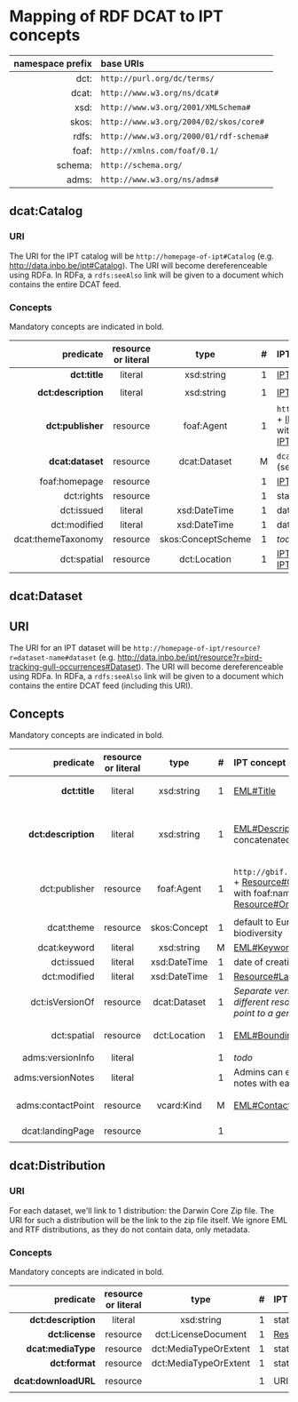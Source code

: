 # Mapping of RDF DCAT to IPT concepts

namespace prefix | base URIs
----:|:----
dct:| `http://purl.org/dc/terms/`
dcat:| `http://www.w3.org/ns/dcat#`
xsd:| `http://www.w3.org/2001/XMLSchema#`
skos:| `http://www.w3.org/2004/02/skos/core#`
rdfs:| `http://www.w3.org/2000/01/rdf-schema#`
foaf:| `http://xmlns.com/foaf/0.1/`
schema:| `http://schema.org/`
adms:| `http://www.w3.org/ns/adms#`

## dcat:Catalog

### URI

The URI for the IPT catalog will be `http://homepage-of-ipt#Catalog` (e.g. http://data.inbo.be/ipt#Catalog). The URI will become dereferenceable using RDFa. In RDFa, a `rdfs:seeAlso` link will be given to a document which contains the entire DCAT feed.

### Concepts

Mandatory concepts are indicated in bold.

predicate | resource or literal | type | # | IPT concept | example
---:|:---:|:---:|:---:|:---|:---
**dct:title**|literal|xsd:string|1|[IPT#Name](https://github.com/gbif/ipt/blob/master/src/main/java/org/gbif/ipt/model/AgentBase.java#L65)|`INBO IPT`
**dct:description**|literal|xsd:string|1|[IPT#Description](https://github.com/gbif/ipt/blob/master/src/main/java/org/gbif/ipt/model/Ipt.java#L47)|`The INBO IPT is hosted at the Research Institute for Nature and Forest (INBO) in Brussels, Belgium.`
**dct:publisher**|resource|foaf:Agent|1|`http://gbif.org/publisher/` + [IPT#Organization:Key](http://www.gbif.org/publisher/1cd669d0-80ea-11de-a9d0-f1765f95f18b#Organization) with foaf:name [IPT#Organization:Name](https://github.com/gbif/ipt/blob/master/src/main/java/org/gbif/ipt/model/AgentBase.java#L65)|`http://www.gbif.org/publisher/1cd669d0-80ea-11de-a9d0-f1765f95f18b#Organization` with foaf:name `Research Institute for Nature and Forest (INBO)`
**dcat:dataset**|resource|dcat:Dataset|M|`dcat:Dataset URI` we create (see below)|`http://data.inbo.be/ipt/resource?r=bird-tracking-gull-occurrences#Dataset`
foaf:homepage|resource||1|[IPT#HomepageURL](https://github.com/gbif/ipt/blob/master/src/main/java/org/gbif/ipt/model/AgentBase.java#L49)|`http://data.inbo.be/ipt`
dct:rights|resource||1|static|`https://creativecommons.org/publicdomain/zero/1.0/`
dct:issued|literal|xsd:DateTime|1|date of creation|
dct:modified|literal|xsd:DateTime|1|date of last modification|
dcat:themeTaxonomy|resource|skos:ConceptScheme|1|_todo_|
dct:spatial|resource|dct:Location|1|[IPT#Latitude](https://github.com/gbif/ipt/blob/master/src/main/java/org/gbif/ipt/config/AppConfig.java#L145), [IPT#Longitude](https://github.com/gbif/ipt/blob/master/src/main/java/org/gbif/ipt/config/AppConfig.java#L157)|`{ "type": "Point", "coordinates": [ 4.334187, 50.842133 ] }`

## dcat:Dataset

## URI

The URI for an IPT dataset will be `http://homepage-of-ipt/resource?r=dataset-name#dataset` (e.g. http://data.inbo.be/ipt/resource?r=bird-tracking-gull-occurrences#Dataset). The URI will become dereferenceable using RDFa. In RDFa, a `rdfs:seeAlso` link will be given to a document which contains the entire DCAT feed (including this URI).

## Concepts

Mandatory concepts are indicated in bold.

predicate | resource or literal | type | # | IPT concept | example
---:|:---:|:---:|:---:|:---|:---
**dct:title**|literal|xsd:string|1|[EML#Title](https://github.com/gbif/gbif-metadata-profile/blob/master/src/main/java/org/gbif/metadata/eml/Eml.java#L715)|`Bird tracking - GPS tracking of Lesser Black-backed Gull and Herring Gull breeding at the Belgian coast`
**dct:description**|literal|xsd:string|1|[EML#Description](https://github.com/gbif/gbif-metadata-profile/blob/master/src/main/java/org/gbif/metadata/eml/Eml.java#L753) concatenated|`Bird tracking - GPS tracking of Lesser Black-backed Gull and Herring Gull breeding at the Belgian coast is a species occurrence dataset published by the Research Institute for Nature and Forest (INBO). The dataset curently ...`
dct:publisher|resource|foaf:Agent|1|`http://gbif.org/publisher/` + [Resource#Organization:Key](http://www.gbif.org/publisher/1cd669d0-80ea-11de-a9d0-f1765f95f18b#Organization) with foaf:name [Resource#Organization:Name](https://github.com/gbif/ipt/blob/master/src/main/java/org/gbif/ipt/model/AgentBase.java#L65)|`http://www.gbif.org/publisher/1cd669d0-80ea-11de-a9d0-f1765f95f18b#Organization` with foaf:name `Research Institute for Nature and Forest (INBO)`
dcat:theme|resource|skos:Concept|1|default to Eurovoc URI for biodiversity|
dcat:keyword|literal|xsd:string|M|[EML#Keywords](https://github.com/gbif/ipt/blob/master/src/main/java/org/gbif/ipt/model/Ipt.java#L47)|`animal movement`
dct:issued|literal|xsd:DateTime|1|date of creation|
dct:modified|literal|xsd:DateTime|1|[Resource#LastPublished](https://github.com/gbif/ipt/blob/master/src/main/java/org/gbif/ipt/model/Resource.java#L449)|`2015-05-07`
dct:isVersionOf|resource|dcat:Dataset|1|_Separate versions can be different resources which point to a generic dataset_|
dct:spatial|resource|dct:Location|1|[EML#BoundingCoordinates](https://github.com/gbif/gbif-metadata-profile/blob/master/src/main/java/org/gbif/metadata/eml/GeospatialCoverage.java#L59)|`{ "type": "Polygon", "coordinates": [ [ [-25, 10], [-25, 60], [10, 60], [10, 10], [-25, 10] ] ] }`
adms:versionInfo|literal||1|_todo_|
adms:versionNotes|literal||1|Admins can enter version notes with each publication|
adms:contactPoint|resource|vcard:Kind|M|[EML#Contacts](https://github.com/gbif/gbif-metadata-profile/blob/3c312d84f62fb3efbeca08e4fc9178ac4dfe5397/src/main/java/org/gbif/metadata/eml/Eml.java#L356)|`[a vcard:Individual; vcard:fn "Eric Stienen"; vcard:hasEmail <mailto:eric.stienen@inbo.be>]`
dcat:landingPage|resource||1||`http://data.inbo.be/ipt/resource?r=bird-tracking-gull-occurrences`

## dcat:Distribution

### URI

For each dataset, we'll link to 1 distribution: the Darwin Core Zip file. The URI for such a distribution will be the link to the zip file itself. We ignore EML and RTF distributions, as they do not contain data, only metadata.

### Concepts

Mandatory concepts are indicated in bold.

predicate |  resource or literal | type | # | IPT concept | example
---:|:---:|:---:|:---:|:---|:---
**dct:description**|literal|xsd:string|1|static|`Darwin Core Archive`
**dct:license**|resource|dct:LicenseDocument|1|[Resource#License](https://github.com/gbif/gbif-metadata-profile/blob/master/src/main/java/org/gbif/metadata/eml/Eml.java#L1273)|`http://creativecommons.org/publicdomain/zero/1.0/legalcode`
**dcat:mediaType**|resource|dct:MediaTypeOrExtent|1|static|`application/zip`|
**dct:format**|resource|dct:MediaTypeOrExtent|1|static|`dwc-a`|
**dcat:downloadURL**|resource||1|URI of distribution|`http://data.inbo.be/ipt/archive.do?r=bird-tracking-gull-occurrences`
